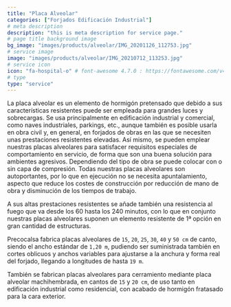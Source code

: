 ```yaml
---
title: "Placa Alveolar"
categories: ["Forjados Edificación Industrial"]
# meta description
description: "this is meta description for service page."
# page title background image
bg_image: "images/products/alveolar/IMG_20201126_112753.jpg"
# service image
image: "images/products/alveolar/IMG_20210712_113253.jpg"
# service icon
icon: "fa-hospital-o" # font-awesome 4.7.0 : https://fontawesome.com/v4.7.0/icons/
# type
type: "service"
---
```


La placa alveolar es un elemento de hormigón pretensado que debido a sus características resistentes puede ser empleada para grandes luces y sobrecargas. Se usa principalmente en edificación industrial y comercial, como naves industriales, parkings, etc., aunque también es posible usarla en obra civil y, en general, en forjados de obras en las que se necesiten unas prestaciones resistentes elevadas. Así mismo, se pueden emplear nuestras placas alveolares para satisfacer requisitos especiales de comportamiento en servicio, de forma que son una buena solución para ambientes agresivos. Dependiendo del tipo de obra se puede colocar con o sin capa de compresión. Todas nuestras placas alveolares son autoportantes, por lo que en ejecución no se necesita apuntalamiento, aspecto que reduce los costes de construcción por reducción de mano de obra y disminución de los tiempos de trabajo.

A sus altas prestaciones resistentes se añade también una resistencia al fuego que va desde los 60 hasta los 240 minutos, con lo que en conjunto nuestras placas alveolares suponen un elemento resistente de 1ª opción en gran cantidad de estructuras.

Precocalsa fabrica placas alveolares de `15`, `20`, `25`, `30`, `40` y `50 cm` de canto, siendo el ancho estándar de `1,20 m`, pudiendo ser suministrada también en cortes oblicuos y anchos variables para ajustarse a la anchura y forma real del forjado, llegando a longitudes de hasta `19 m`.

También se fabrican placas alveolares para cerramiento mediante placa alveolar machihembrada, en cantos de `15` y `20 cm`, de uso tanto en edificación industrial como residencial, con acabado de hormigón fratasado para la cara exterior.


